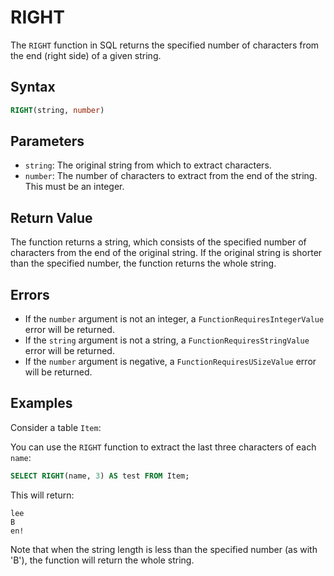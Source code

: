 # RIGHT

The `RIGHT` function in SQL returns the specified number of characters from the end (right side) of a given string.

## Syntax

```sql
RIGHT(string, number)
```

## Parameters

- `string`: The original string from which to extract characters.
- `number`: The number of characters to extract from the end of the string. This must be an integer.

## Return Value

The function returns a string, which consists of the specified number of characters from the end of the original string. If the original string is shorter than the specified number, the function returns the whole string.

## Errors

- If the `number` argument is not an integer, a `FunctionRequiresIntegerValue` error will be returned.
- If the `string` argument is not a string, a `FunctionRequiresStringValue` error will be returned.
- If the `number` argument is negative, a `FunctionRequiresUSizeValue` error will be returned.

## Examples

Consider a table `Item`:

You can use the `RIGHT` function to extract the last three characters of each `name`:

```sql
SELECT RIGHT(name, 3) AS test FROM Item;
```

This will return:

```
lee
B
en!
```

Note that when the string length is less than the specified number (as with 'B'), the function will return the whole string.
